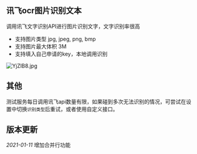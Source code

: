 ## 讯飞ocr图片识别文本

调用讯飞文字识别API进行图片识别文字，文字识别率很高
- 支持图片类型 jpg, jpeg, png, bmp
- 支持图片最大体积 3M
- 支持填入自己申请的key，本地调用识别

![YjZlB8.jpg](https://s1.ax1x.com/2020/05/23/YjZlB8.jpg)

## 其他
测试服务每日调用讯飞api数量有限，如果碰到多次无法识别的情况，可尝试在设置中切换`识别类型`后重试，或者使用自定义接口。

## 版本更新
*2021-01-11* 增加合并行功能






